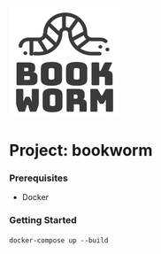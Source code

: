 ![bookworm logo](logo.png)
 
# Project: bookworm

### Prerequisites
- Docker

### Getting Started
``docker-compose up --build``

